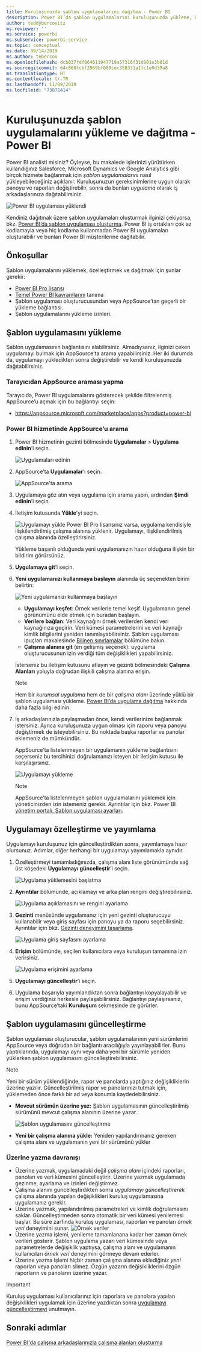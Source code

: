 ```yaml
---
title: Kuruluşunuzda şablon uygulamalarını dağıtma - Power BI
description: Power BI’da şablon uygulamalarını kuruluşunuzda yükleme, özelleştirme ve dağıtma hakkında bilgi edinin.
author: teddybercovitz
ms.reviewer: ''
ms.service: powerbi
ms.subservice: powerbi-service
ms.topic: conceptual
ms.date: 09/14/2019
ms.author: tebercov
ms.openlocfilehash: dcb037fdf064611947719a57316f31d901e3b81d
ms.sourcegitcommit: 64c860fcbf2969bf089cec358331a1fc1e0d39a8
ms.translationtype: HT
ms.contentlocale: tr-TR
ms.lasthandoff: 11/09/2019
ms.locfileid: "73871414"
---
```

# <a name="install-and-distribute-template-apps-in-your-organization---power-bi"></a>Kuruluşunuzda şablon uygulamalarını yükleme ve dağıtma - Power BI

Power BI analisti misiniz? Öyleyse, bu makalede işlerinizi yürütürken kullandığınız Salesforce, Microsoft Dynamics ve Google Analytics gibi birçok hizmete bağlanmak için *şablon uygulamalarını* nasıl yükleyebileceğiniz açıklanır. Kuruluşunuzun gereksinimlerine uygun olarak panoyu ve raporları değiştirebilir, sonra da bunları *uygulama* olarak iş arkadaşlarınıza dağıtabilirsiniz. 

![Power BI uygulaması yüklendi](media/service-template-apps-install-distribute/power-bi-get-apps.png)

Kendiniz dağıtmak üzere şablon uygulamaları oluşturmak ilginizi çekiyorsa, bkz. [Power BI’da şablon uygulaması oluşturma](service-template-apps-create.md). Power BI iş ortakları çok az kodlamayla veya hiç kodlama kullanmadan Power BI uygulamaları oluşturabilir ve bunları Power BI müşterilerine dağıtabilir. 

## <a name="prerequisites"></a>Önkoşullar  

Şablon uygulamalarını yüklemek, özelleştirmek ve dağıtmak için şunlar gerekir: 

- [Power BI Pro lisansı](service-self-service-signup-for-power-bi.md)
- [Temel Power BI kavramlarını](service-basic-concepts.md) tanıma
- Şablon uygulaması oluşturucusundan veya AppSource’tan geçerli bir yükleme bağlantısı. 
- Şablon uygulamalarını yükleme izinleri. 

## <a name="install-a-template-app"></a>Şablon uygulamasını yükleme

Şablon uygulamasının bağlantısını alabilirsiniz. Almadıysanız, ilginizi çeken uygulamayı bulmak için AppSource’ta arama yapabilirsiniz. Her iki durumda da, uygulamayı yükledikten sonra değiştirebilir ve kendi kuruluşunuzda dağıtabilirsiniz.

### <a name="search-appsource-from-a-browser"></a>Tarayıcıdan AppSource araması yapma

Tarayıcıda, Power BI uygulamalarını gösterecek şekilde filtrelenmiş AppSource’u açmak için bu bağlantıyı seçin:

- https://appsource.microsoft.com/marketplace/apps?product=power-bi

### <a name="search-appsource-from-the-power-bi-service"></a>Power BI hizmetinde AppSource’u arama

1. Power BI hizmetinin gezinti bölmesinde **Uygulamalar** > **Uygulama edinin**’i seçin.

    ![Uygulamaları edinin](media/service-template-apps-install-distribute/power-bi-get-apps-arrow.png)

2. AppSource’ta **Uygulamalar**’ı seçin.

    ![AppSource'ta arama](media/service-template-apps-install-distribute/power-bi-appsource.png)

3. Uygulamaya göz atın veya uygulama için arama yapın, ardından **Şimdi edinin**’i seçin.

4. İletişim kutusunda **Yükle**'yi seçin.

    ![Uygulamayı yükle](media/service-template-apps-install-distribute/power-install-dialog.png) Power BI Pro lisansınız varsa, uygulama kendisiyle ilişkilendirilmiş çalışma alanına yüklenir. Uygulamayı, ilişkilendirilmiş çalışma alanında özelleştirirsiniz.

    Yükleme başarılı olduğunda yeni uygulamanızın hazır olduğuna ilişkin bir bildirim görürsünüz.
4. **Uygulamaya git**’i seçin.
5. **Yeni uygulamanızı kullanmaya başlayın** alanında üç seçenekten birini belirtin:

    ![Yeni uygulamanızı kullanmaya başlayın](media/service-template-apps-create/power-bi-template-app-get-started.png)

    - **Uygulamayı keşfet**: Örnek verilerle temel keşif. Uygulamanın genel görünümünü elde etmek için buradan başlayın. 
    - **Verilere bağlan**: Veri kaynağını örnek verilerden kendi veri kaynağınıza geçirin. Veri kümesi parametrelerini ve veri kaynağı kimlik bilgilerini yeniden tanımlayabilirsiniz. Şablon uygulaması ipuçları makalesinde [Bilinen sınırlamalar](service-template-apps-tips.md#known-limitations) bölümüne bakın. 
    - **Çalışma alanına git** (en gelişmiş seçenek): uygulama oluşturucusunun izin verdiği tüm değişiklikleri yapabilirsiniz.

    İsterseniz bu iletişim kutusunu atlayın ve gezinti bölmesindeki **Çalışma Alanları** yoluyla doğrudan ilişkili çalışma alanına erişin.
    >[!NOTE]
    >Hem bir *kurumsal uygulama* hem de bir *çalışma alanı* üzerinde yüklü bir şablon uygulaması yükleme. [Power BI’da uygulama dağıtma](service-create-distribute-apps.md) hakkında daha fazla bilgi edinin.
 
6. İş arkadaşlarınızla paylaşmadan önce, kendi verilerinize bağlanmak istersiniz. Ayrıca kuruluşunuza uygun olması için raporu veya panoyu değiştirmek de isteyebilirsiniz. Bu noktada başka raporlar ve panolar eklemeniz de mümkündür.

   AppSource’ta listelenmeyen bir uygulamanın yükleme bağlantısını seçerseniz bu tercihinizi doğrulamanızı isteyen bir iletişim kutusu ile karşılaşırsınız.

   ![Uygulamayı yükleme](media/service-template-apps-install-distribute/power-install-unvalidated-dialog.png)

   >[!NOTE]
   >AppSource’ta listelenmeyen şablon uygulamalarını yüklemek için yöneticinizden izin istemeniz gerekir. Ayrıntılar için bkz. Power BI [yönetim portalı, Şablon uygulaması ayarları](service-admin-portal.md#template-apps-settings).

## <a name="customize-and-publish-the-app"></a>Uygulamayı özelleştirme ve yayımlama

Uygulamayı kuruluşunuz için güncelleştirdikten sonra, yayımlamaya hazır olursunuz. Adımlar, diğer herhangi bir uygulamayı yayımlamakla aynıdır.

1. Özelleştirmeyi tamamladığınızda, çalışma alanı liste görünümünde sağ üst köşedeki **Uygulamayı güncelleştir**’i seçin.  

    ![Uygulama yüklemesini başlatma](media/service-template-apps-install-distribute/power-bi-start-install-app.png)

2. **Ayrıntılar** bölümünde, açıklamayı ve arka plan rengini değiştirebilirsiniz.

   ![Uygulama açıklamasını ve rengini ayarlama](media/service-template-apps-install-distribute/power-bi-install-app-details.png)

3. **Gezinti** menüsünde uygulamanız için yeni gezinti oluşturucuyu kullanabilir veya giriş sayfası için panoyu ya da raporu seçebilirsiniz. Ayrıntılar için bkz. [Gezinti deneyimini tasarlama](service-create-distribute-apps.md#design-the-navigation-experience).

   ![Uygulama giriş sayfasını ayarlama](media/service-template-apps-install-distribute/power-bi-install-app-content.png)

4. **Erişim** bölümünde, seçilen kullanıcılara veya kuruluşun tamamına izin verirsiniz.  

   ![Uygulama erişimini ayarlama](media/service-template-apps-install-distribute/power-bi-install-access.png)

5. **Uygulamayı güncelleştir**’i seçin. 

6. Uygulama başarıyla yayımlandıktan sonra bağlantıyı kopyalayabilir ve erişim verdiğiniz herkesle paylaşabilirsiniz. Bağlantıyı paylaşırsanız, bunu AppSource’taki **Kuruluşum** sekmesinde de görürler.

## <a name="update-a-template-app"></a>Şablon uygulamasını güncelleştirme

Şablon uygulaması oluşturucular, şablon uygulamalarının yeni sürümlerini AppSource veya doğrudan bir bağlantı aracılığıyla yayınlayabilirler. Bunu yaptıklarında, uygulamayı aynı veya daha yeni bir sürümle yeniden yüklerken şablon uygulamasını güncelleştirebilirsiniz.

  >[!NOTE]
  >Yeni bir sürüm yüklendiğinde, rapor ve panolarda yaptığınız değişikliklerin üzerine yazılır. Güncelleştirilmiş rapor ve panolarınızı tutmak için, yüklemeden önce farklı bir ad veya konumla kaydedebilirsiniz.

- **Mevcut sürümün üzerine yaz:** Şablon uygulamasının güncelleştirilmiş sürümünü mevcut çalışma alanının üzerine yazar.

   ![Şablon uygulamasını güncelleştirme](media/service-template-apps-install-distribute/power-bi-update-app-overwrite.png)

- **Yeni bir çalışma alanına yükle:** Yeniden yapılandırmanız gereken çalışma alanı ve uygulamanın yeni bir sürümünü yükler

### <a name="overwrite-behavior"></a>Üzerine yazma davranışı

* Üzerine yazmak, uygulamadaki değil *çalışma alanı* içindeki raporları, panoları ve veri kümesini güncelleştirir. Üzerine yazmak uygulamada gezinme, ayarlama ve izinleri değiştirmez.
* Çalışma alanını güncelleştirdikten sonra *uygulamayı güncelleştirerek* çalışma alanında yapılan değişiklikleri kuruluş uygulamasına uygulamanız gerekir.
* Üzerine yazmak, yapılandırılmış parametreleri ve kimlik doğrulamasını saklar. Güncelleştirmeden sonra otomatik bir veri kümesi yenilemesi başlar. Bu süre zarfında kuruluş uygulaması, raporları ve panoları *örnek veri* deneyimini sunar.
  ![Örnek veriler](media/service-template-apps-install-distribute/power-bi-sample-data.png)
* Üzerine yazma işlemi, yenileme tamamlanana kadar her zaman örnek verileri gösterir. Şablon uygulama yazarı veri kümesinde veya parametrelerde değişiklik yaptıysa, çalışma alanı ve uygulamanın kullanıcıları *örnek veri* deneyimini görmeye devam ederler.
* Üzerine yazma işlemi hiçbir zaman çalışma alanına eklediğiniz *yeni* raporları veya panoları silmez. Özgün yazarın değişikliklerini özgün raporların ve panoların üzerine yazar.

>[!IMPORTANT]
>Kuruluş uygulaması kullanıcılarınız için raporlara ve panolara yapılan değişiklikleri uygulamak için üzerine yazdıktan sonra [uygulamayı güncelleştirmeyi](#customize-and-publish-the-app) unutmayın.

## <a name="next-steps"></a>Sonraki adımlar

[Power BI'da çalışma arkadaşlarınızla çalışma alanları oluşturma](service-create-workspaces.md)
